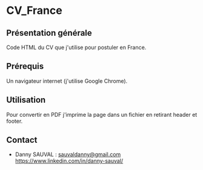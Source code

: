 # CV_France

## Présentation générale

Code HTML du CV que j'utilise pour postuler en France.

## Prérequis

Un navigateur internet (j'utilise Google Chrome). 

## Utilisation

Pour convertir en PDF j'imprime la page dans un fichier en retirant header et footer.

## Contact

* Danny SAUVAL : [sauvaldanny@gmail.com](mailto:sauvaldanny@gmail.com)
https://www.linkedin.com/in/danny-sauval/
